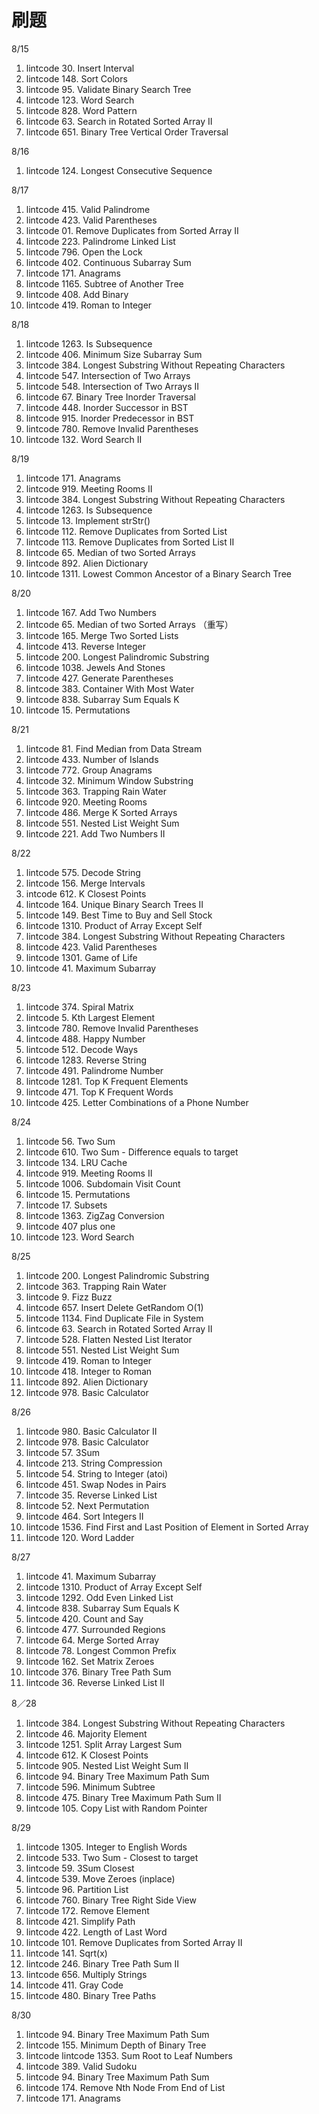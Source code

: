 # 刷题

8/15 

1. lintcode 30. Insert Interval
2. lintcode 148. Sort Colors
3. lintcode 95. Validate Binary Search Tree
4. lintcode 123. Word Search
5. lintcode 828. Word Pattern
6. lintcode 63. Search in Rotated Sorted Array II
7. lintcode 651. Binary Tree Vertical Order Traversal

8/16 

1. lintcode 124. Longest Consecutive Sequence

8/17 

1. lintcode 415. Valid Palindrome
2. lintcode 423. Valid Parentheses
3. lintcode 01. Remove Duplicates from Sorted Array II
4. lintcode 223. Palindrome Linked List
5. lintcode 796. Open the Lock
6. lintcode 402. Continuous Subarray Sum
7. lintcode 171. Anagrams
8. lintcode 1165. Subtree of Another Tree
9. lintcode 408. Add Binary
10. lintcode 419. Roman to Integer

8/18 

1. lintcode 1263. Is Subsequence
2. lintcode 406. Minimum Size Subarray Sum
3. lintcode 384. Longest Substring Without Repeating Characters
4. lintcode 547. Intersection of Two Arrays
5. lintcode 548. Intersection of Two Arrays II
6. lintcode 67. Binary Tree Inorder Traversal
7. lintcode 448. Inorder Successor in BST
8. lintcode 915. Inorder Predecessor in BST
9. lintcode 780. Remove Invalid Parentheses
10. lintcode 132. Word Search II

8/19 

1. lintcode 171. Anagrams 
2. lintcode 919. Meeting Rooms II
3. lintcode 384. Longest Substring Without Repeating Characters
4. lintcode 1263. Is Subsequence
5. lintcode 13. Implement strStr()
6. lintcode 112. Remove Duplicates from Sorted List
7. lintcode 113. Remove Duplicates from Sorted List II
8. lintcode 65. Median of two Sorted Arrays
9. lintcode 892. Alien Dictionary
10. lintcode 1311. Lowest Common Ancestor of a Binary Search Tree

8/20 

1. lintcode 167. Add Two Numbers
2. lintcode 65. Median of two Sorted Arrays （重写）
3. lintcode 165. Merge Two Sorted Lists
4. lintcode 413. Reverse Integer
5. lintcode 200. Longest Palindromic Substring
6. lintcode 1038. Jewels And Stones
7. lintcode 427. Generate Parentheses
8. lintcode 383. Container With Most Water
9. lintcode 838. Subarray Sum Equals K
10. lintcode 15. Permutations

8/21 

1. lintcode 81. Find Median from Data Stream
2. lintcode 433. Number of Islands
3. lintcode 772. Group Anagrams
4. lintcode 32. Minimum Window Substring
5. lintcode 363. Trapping Rain Water
6. lintcode 920. Meeting Rooms
7. lintcode 486. Merge K Sorted Arrays
8. lintcode 551. Nested List Weight Sum
9. lintcode 221. Add Two Numbers II

8/22 

1. lintcode 575. Decode String
2. lintcode 156. Merge Intervals
3. intcode 612. K Closest Points
4. lintcode 164. Unique Binary Search Trees II
5. lintcode 149. Best Time to Buy and Sell Stock
6. lintcode 1310. Product of Array Except Self
7. lintcode 384. Longest Substring Without Repeating Characters
8. lintcode 423. Valid Parentheses
9. lintcode 1301. Game of Life
10. lintcode 41. Maximum Subarray

8/23 

1. lintcode 374. Spiral Matrix
2. lintcode 5. Kth Largest Element
3. lintcode 780. Remove Invalid Parentheses
4. lintcode 488. Happy Number
5. lintcode 512. Decode Ways
6. lintcode 1283. Reverse String
7. lintcode 491. Palindrome Number
8. lintcode 1281. Top K Frequent Elements
9. lintcode 471. Top K Frequent Words
10. lintcode 425. Letter Combinations of a Phone Number

8/24 

1. lintcode 56. Two Sum
2. lintcode 610. Two Sum - Difference equals to target
3. lintcode 134. LRU Cache
4. lintcode 919. Meeting Rooms II
5. lintcode 1006. Subdomain Visit Count
6. lintcode 15. Permutations
7. lintcode 17. Subsets
8. lintcode 1363. ZigZag Conversion
9. lintcode 407 plus one 
10. lintcode 123. Word Search

8/25
1. lintcode 200. Longest Palindromic Substring
2. lintcode 363. Trapping Rain Water
3. lintcode 9. Fizz Buzz
4. lintcode 657. Insert Delete GetRandom O(1)
5. lintcode 1134. Find Duplicate File in System
6. lintcode 63. Search in Rotated Sorted Array II
7. lintcode 528. Flatten Nested List Iterator
8. lintcode 551. Nested List Weight Sum
9. lintcode 419. Roman to Integer
10. lintcode 418. Integer to Roman
11. lintcode 892. Alien Dictionary
12. lintcode 978. Basic Calculator

8/26
1. lintcode 980. Basic Calculator II
2. lintcode 978. Basic Calculator
3. lintcode 57. 3Sum
4. lintcode 213. String Compression
5. lintcode 54. String to Integer (atoi)
6. lintcode 451. Swap Nodes in Pairs
7. lintcode 35. Reverse Linked List
8. lintcode 52. Next Permutation
9. lintcode 464. Sort Integers II
10. lintcode 1536. Find First and Last Position of Element in Sorted Array
11. lintcode 120. Word Ladder

8/27
1. lintcode 41. Maximum Subarray
2. lintcode 1310. Product of Array Except Self
3. lintcode 1292. Odd Even Linked List
4. lintcode 838. Subarray Sum Equals K
5. lintcode 420. Count and Say
6. lintcode 477. Surrounded Regions
7. lintcode 64. Merge Sorted Array
8. lintcode 78. Longest Common Prefix
9. lintcode 162. Set Matrix Zeroes
10. lintcode 376. Binary Tree Path Sum
11. lintcode 36. Reverse Linked List II

8／28
1. lintcode 384. Longest Substring Without Repeating Characters
2. lintcode 46. Majority Element
3. lintcode 1251. Split Array Largest Sum
4. lintcode 612. K Closest Points
5. lintcode 905. Nested List Weight Sum II
6. lintcode 94. Binary Tree Maximum Path Sum
7. lintcode 596. Minimum Subtree
8. lintcode 475. Binary Tree Maximum Path Sum II
9. lintcode 105. Copy List with Random Pointer

8/29
1. lintcode 1305. Integer to English Words
2. lintcode 533. Two Sum - Closest to target
3.  lintcode 59. 3Sum Closest
4. lintcode 539. Move Zeroes (inplace)
5. lintcode 96. Partition List
6. lintcode 760. Binary Tree Right Side View
7. lintcode 172. Remove Element
8. lintcode 421. Simplify Path
9. lintcode 422. Length of Last Word
10. lintcode 101. Remove Duplicates from Sorted Array II
11. lintcode 141. Sqrt(x)
12. lintcode 246. Binary Tree Path Sum II
13. lintcode 656. Multiply Strings
14. lintcode 411. Gray Code
15. lintcode 480. Binary Tree Paths


8/30
1. lintcode 94. Binary Tree Maximum Path Sum
2. lintcode 155. Minimum Depth of Binary Tree
3. lintcode lintcode 1353. Sum Root to Leaf Numbers
4. lintcode 389. Valid Sudoku
5. lintcode 94. Binary Tree Maximum Path Sum
6. lintcode 174. Remove Nth Node From End of List
7. lintcode 171. Anagrams












